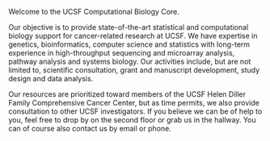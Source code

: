 Welcome to the UCSF Computational Biology Core.

Our objective is to provide state-of-the-art statistical and
computational biology support for cancer-related research at UCSF.
We have expertise in genetics, bioinformatics, computer science and
statistics with long-term experience in high-throughput sequencing and
microarray analysis, pathway analysis and systems biology.
Our activities include, but are not limited to, scientific
consultation, grant and manuscript development, study design
and data analysis.

Our resources are prioritized toward members of the UCSF Helen Diller
Family Comprehensive Cancer Center, but as time permits, we also
provide consultation to other UCSF investigators. If you believe we
can be of help to you, feel free to drop by on the second floor or
grab us in the hallway.  You can of course also contact us by email or
phone.
